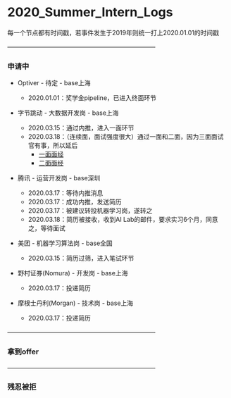 # 2020_Summer_Intern_Logs

每一个节点都有时间戳，若事件发生于2019年则统一打上2020.01.01的时间戳

————————————————————————

### 申请中

- Optiver - 待定 - base上海
   - 2020.01.01：奖学金pipeline，已进入终面环节

- 字节跳动 - 大数据开发岗 - base上海
  - 2020.03.15：通过内推，进入一面环节
  - 2020.03.18：（连续面，面试强度很大）通过一面和二面，因为三面面试官有事，所以延后
    - [一面面经](字节跳动/一面面经.md)
    - [二面面经](字节跳动/二面面经.md)

- 腾讯 - 运营开发岗 - base深圳
   - 2020.03.17：等待内推消息
   - 2020.03.17：成功内推，发送简历
   - 2020.03.17：被建议转投机器学习岗，遂转之
   - 2020.03.18：简历被接收，收到AI Lab的邮件，要求实习6个月，同意之，等待面试

- 美团 - 机器学习算法岗 - base全国
  - 2020.03.15：简历过筛，进入笔试环节

- 野村证券(Nomura) - 开发岗 - base上海
  - 2020.03.17：投递简历

- 摩根士丹利(Morgan) - 技术岗 - base上海
  - 2020.03.17：投递简历

————————————————————————

### 拿到offer

————————————————————————

### 残忍被拒
